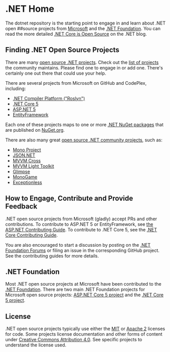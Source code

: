 # .NET Home

The dotnet repository is the starting point to engage in and learn about .NET
open 
##source projects
from [Microsoft](http://microsoft.github.io) and the
[.NET Foundation](http://dotnet.github.io). You can read the more detailed
[.NET Core is Open Source](http://blogs.msdn.com/b/dotnet/archive/2014/11/12/net-core-is-open-source.aspx)
on the .NET blog.

## Finding .NET Open Source Projects

There are many [open source .NET projects](dotnet-developer-projects.md). Check
out the [list of projects](dotnet-developer-projects.md) the community
maintains. Please find one to engage in or add one. There's certainly one out
there that could use your help.

There are several projects from Microsoft on GitHub and CodePlex, including:

* [.NET Compiler Platform ("Roslyn")](https://roslyn.codeplex.com)
* [.NET Core 5](https://github.com/dotnet/core)
* [ASP.NET 5](https://github.com/aspnet/home)
* [EntityFramework](https://github.com/aspnet/EntityFramework)

Each one of these projects maps to one or more
[.NET NuGet packages](http://blogs.msdn.com/b/dotnet/p/nugetpackages.aspx)
that are published on [NuGet.org](http://nuget.org/).

There are also many great [open source .NET community projects](dotnet-developer-projects.md), such as:

* [Mono Project](https://github.com/mono/)
* [JSON.NET](http://json.net/)
* [MVVM Cross](https://github.com/MvvmCross/MvvmCross)
* [MVVM Light Toolkit](http://www.mvvmlight.net)
* [Glimpse](http://getglimpse.com)
* [MonoGame](http://monogame.net)
* [Exceptionless](https://github.com/exceptionless/Exceptionless)

## How to Engage, Contribute and Provide Feedback

.NET open source projects from Microsoft (gladly) accept PRs and other
contributions. To contribute to ASP.NET 5 or EntityFramework, see
[the ASP.NET Contributing Guide](https://github.com/aspnet/Home/blob/master/CONTRIBUTING.md).
To contribute to .NET Core 5, see the
[.NET Core Contributing Guide](https://github.com/dotnet/corefx/wiki/Contributing).

You are also encouraged to start a discussion by posting on the
[.NET Foundation Forums](http://forums.dotnetfoundation.org/) or filing an issue
in the corresponding GitHub project. See the contributing guides for more
details.

## .NET Foundation

Most .NET open source projects at Microsoft have been contributed to the
[.NET Foundation](http://www.dotnetfoundation.org/projects). There are two main
.NET Foundation projects for Microsoft open source projects:
[ASP.NET Core 5 project](http://www.dotnetfoundation.org/aspnet-5)
and the [.NET Core 5 project](http://www.dotnetfoundation.org/netcore5).

## License

.NET open source projects typically use either the [MIT](LICENSE) or
[Apache 2](http://www.apache.org/licenses/LICENSE-2.0) licenses for code. Some
projects license documentation and other forms of content under
[Creative Commons Attribution 4.0](http://creativecommons.org/licenses/by/4.0/).
See specific projects to understand the license used.
